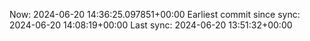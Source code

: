 Now: 2024-06-20 14:36:25.097851+00:00 Earliest commit since sync: 2024-06-20 14:08:19+00:00 Last sync: 2024-06-20 13:51:32+00:00
